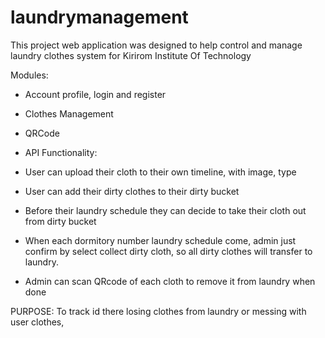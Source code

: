 # laundrymanagement
This project web application was designed to help control and manage laundry clothes system for Kirirom Institute Of Technology

Modules:
  + Account profile, login and register
  + Clothes Management
  + QRCode
  + API
Functionality:
  + User can upload their cloth to their own timeline,
    with image, type
    
  + User can add their dirty clothes to their dirty bucket
  
  + Before their laundry schedule they can decide to take their cloth
    out from dirty bucket
    
  + When each dormitory number laundry schedule come, admin just confirm
    by select collect dirty cloth, so all dirty clothes will transfer to
    laundry.
  
  + Admin can scan QRcode of each cloth to remove it from laundry when done
  
  
  PURPOSE:
    To track id there losing clothes from laundry or messing with user clothes,
    
    
  
